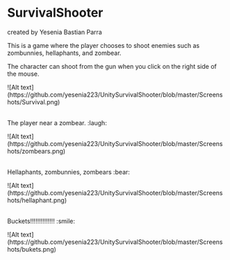 # SurvivalShooter
<p>
created by Yesenia Bastian Parra </p>
<p> This is a game where the player chooses to shoot enemies such as zombunnies, hellaphants, and zombear. </p>

<p> 
The character can shoot from the gun when you click on the right side of the mouse. </p>
![Alt text] (https://github.com/yesenia223/UnitySurvivalShooter/blob/master/Screenshots/Survival.png)
<br></br>

<p>
The player near a zombear. :laugh:</p>
![Alt text] (https://github.com/yesenia223/UnitySurvivalShooter/blob/master/Screenshots/zombears.png)
<br></br>

<p>
Hellaphants, zombunnies, zombears :bear: </p>
![Alt text] (https://github.com/yesenia223/UnitySurvivalShooter/blob/master/Screenshots/hellaphant.png)
<br></br>

<p>
Buckets!!!!!!!!!!!!!! :smile: </p>
![Alt text] (https://github.com/yesenia223/UnitySurvivalShooter/blob/master/Screenshots/bukets.png)
<br></br>


